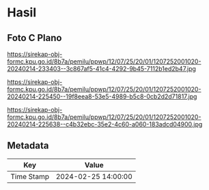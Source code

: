 # Hasil

## Foto C Plano

https://sirekap-obj-formc.kpu.go.id/8b7a/pemilu/ppwp/12/07/25/20/01/1207252001020-20240214-233403--3c867af5-41c4-4292-9b45-7112b1ed2b47.jpg

https://sirekap-obj-formc.kpu.go.id/8b7a/pemilu/ppwp/12/07/25/20/01/1207252001020-20240214-225450--19f8eea8-53e5-4989-b5c8-0cb2d2d71817.jpg

https://sirekap-obj-formc.kpu.go.id/8b7a/pemilu/ppwp/12/07/25/20/01/1207252001020-20240214-225638--c4b32ebc-35e2-4c60-a060-183adcd04900.jpg


## Metadata

| Key        | Value               |
| ---------- | ------------------- |
| Time Stamp | 2024-02-25 14:00:00 |



